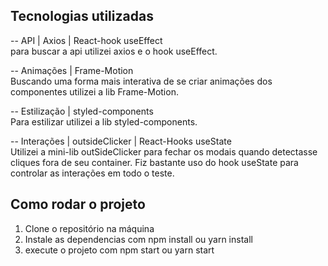 ## Tecnologias utilizadas
-- API | Axios | React-hook useEffect <br>
para buscar a api utilizei axios e o hook useEffect.

-- Animações | Frame-Motion<br>
Buscando uma forma mais interativa de se criar animações dos componentes utilizei a lib Frame-Motion.

-- Estilização | styled-components<br>
Para estilizar utilizei a lib styled-components.

-- Interações | outsideClicker | React-Hooks useState<br>
Utilizei a mini-lib outSideClicker para fechar os modais quando detectasse cliques fora de seu container.
Fiz bastante uso do hook useState para controlar as interações em todo o teste.

## Como rodar o projeto
1. Clone o repositório na máquina
2. Instale as dependencias com npm install ou yarn install
3. execute o projeto com npm start ou yarn start
